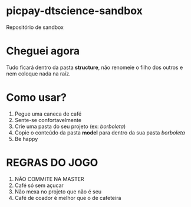 # picpay-dtscience-sandbox
Repositório de sandbox

# Cheguei agora
Tudo ficará dentro da pasta **structure**, não renomeie o filho dos outros e nem coloque nada na raíz.

# Como usar?
1. Pegue uma caneca de café
2. Sente-se confortavelmente
3. Crie uma pasta do seu projeto (ex: *borboleta*)
4. Copie o conteúdo da pasta **model** para dentro da sua pasta *borboleta*
5. Be happy

# REGRAS DO JOGO
1. NÃO COMMITE NA MASTER
2. Café só sem açucar
3. Não mexa no projeto que não é seu
4. Café de coador é melhor que o de cafeteira